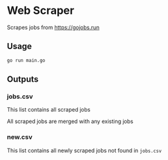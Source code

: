 # Web Scraper

Scrapes jobs from https://gojobs.run

## Usage

```bash
go run main.go
```

## Outputs

### jobs.csv

This list contains all scraped jobs

All scraped jobs are merged with any existing jobs

### new.csv

This list contains all newly scraped jobs not found in `jobs.csv`
